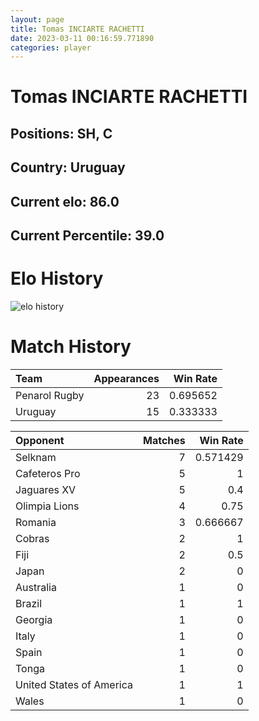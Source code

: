 ```yaml
---  
layout: page  
title: Tomas INCIARTE RACHETTI  
date: 2023-03-11 00:16:59.771890  
categories: player  
---
```

# Tomas INCIARTE RACHETTI

## Positions: SH, C

## Country: Uruguay

## Current elo: 86.0

## Current Percentile: 39.0

# Elo History


![elo history](history_TomasINCIARTERACHETTI.png)
# Match History


| Team          |   Appearances |   Win Rate |
|:--------------|--------------:|-----------:|
| Penarol Rugby |            23 |   0.695652 |
| Uruguay       |            15 |   0.333333 |

| Opponent                 |   Matches |   Win Rate |
|:-------------------------|----------:|-----------:|
| Selknam                  |         7 |   0.571429 |
| Cafeteros Pro            |         5 |   1        |
| Jaguares XV              |         5 |   0.4      |
| Olimpia Lions            |         4 |   0.75     |
| Romania                  |         3 |   0.666667 |
| Cobras                   |         2 |   1        |
| Fiji                     |         2 |   0.5      |
| Japan                    |         2 |   0        |
| Australia                |         1 |   0        |
| Brazil                   |         1 |   1        |
| Georgia                  |         1 |   0        |
| Italy                    |         1 |   0        |
| Spain                    |         1 |   0        |
| Tonga                    |         1 |   0        |
| United States of America |         1 |   1        |
| Wales                    |         1 |   0        |